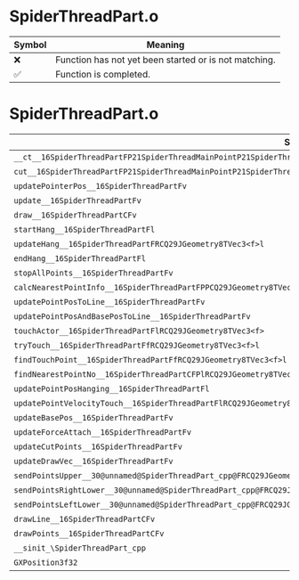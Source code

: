 # SpiderThreadPart.o
| Symbol | Meaning 
| ------------- | ------------- 
| :x: | Function has not yet been started or is not matching. 
| :white_check_mark: | Function is completed. 


# SpiderThreadPart.o
| Symbol | Decompiled? |
| ------------- | ------------- |
| `__ct__16SpiderThreadPartFP21SpiderThreadMainPointP21SpiderThreadMainPointf` | :x: |
| `cut__16SpiderThreadPartFP21SpiderThreadMainPointP21SpiderThreadMainPoint` | :x: |
| `updatePointerPos__16SpiderThreadPartFv` | :x: |
| `update__16SpiderThreadPartFv` | :x: |
| `draw__16SpiderThreadPartCFv` | :x: |
| `startHang__16SpiderThreadPartFl` | :x: |
| `updateHang__16SpiderThreadPartFRCQ29JGeometry8TVec3<f>l` | :x: |
| `endHang__16SpiderThreadPartFl` | :x: |
| `stopAllPoints__16SpiderThreadPartFv` | :x: |
| `calcNearestPointInfo__16SpiderThreadPartFPPCQ29JGeometry8TVec3<f>PPCQ29JGeometry8TVec3<f>PlRCQ29JGeometry8TVec3<f>` | :x: |
| `updatePointPosToLine__16SpiderThreadPartFv` | :x: |
| `updatePointPosAndBasePosToLine__16SpiderThreadPartFv` | :x: |
| `touchActor__16SpiderThreadPartFlRCQ29JGeometry8TVec3<f>` | :x: |
| `tryTouch__16SpiderThreadPartFfRCQ29JGeometry8TVec3<f>l` | :x: |
| `findTouchPoint__16SpiderThreadPartFfRCQ29JGeometry8TVec3<f>l` | :x: |
| `findNearestPointNo__16SpiderThreadPartCFPlRCQ29JGeometry8TVec3<f>` | :x: |
| `updatePointPosHanging__16SpiderThreadPartFl` | :x: |
| `updatePointVelocityTouch__16SpiderThreadPartFlRCQ29JGeometry8TVec3<f>` | :x: |
| `updateBasePos__16SpiderThreadPartFv` | :x: |
| `updateForceAttach__16SpiderThreadPartFv` | :x: |
| `updateCutPoints__16SpiderThreadPartFv` | :x: |
| `updateDrawVec__16SpiderThreadPartFv` | :x: |
| `sendPointsUpper__30@unnamed@SpiderThreadPart_cpp@FRCQ29JGeometry8TVec3<f>RCQ29JGeometry8TVec3<f>RCQ29JGeometry8TVec3<f>ff` | :x: |
| `sendPointsRightLower__30@unnamed@SpiderThreadPart_cpp@FRCQ29JGeometry8TVec3<f>RCQ29JGeometry8TVec3<f>RCQ29JGeometry8TVec3<f>ff` | :x: |
| `sendPointsLeftLower__30@unnamed@SpiderThreadPart_cpp@FRCQ29JGeometry8TVec3<f>RCQ29JGeometry8TVec3<f>RCQ29JGeometry8TVec3<f>ff` | :x: |
| `drawLine__16SpiderThreadPartCFv` | :x: |
| `drawPoints__16SpiderThreadPartCFv` | :x: |
| `__sinit_\SpiderThreadPart_cpp` | :x: |
| `GXPosition3f32` | :x: |
